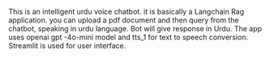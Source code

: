This is an intelligent urdu voice chatbot. it is basically a Langchain Rag application. you can upload a pdf document and then query from the chatbot, speaking in urdu language. 
Bot will give response in Urdu. The app uses openai gpt -4o-mini model and tts_1 for text to speech conversion. Streamlit is used for user interface.
